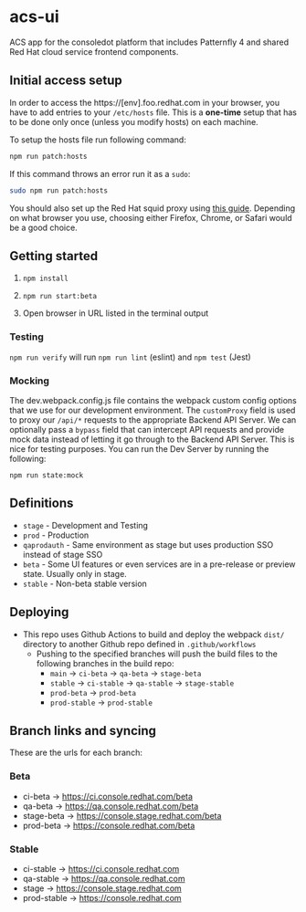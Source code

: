 # acs-ui

ACS app for the consoledot platform that includes Patternfly 4 and shared Red Hat cloud service frontend components.

## Initial access setup

In order to access the https://[env].foo.redhat.com in your browser, you have to add entries to your `/etc/hosts` file. This is a **one-time** setup that has to be done only once (unless you modify hosts) on each machine.

To setup the hosts file run following command:
```bash
npm run patch:hosts
```

If this command throws an error run it as a `sudo`:
```bash
sudo npm run patch:hosts
```

You should also set up the Red Hat squid proxy using [this guide](https://source.redhat.com/groups/public/customer-platform-devops/digital_experience_operations_dxp_ops_wiki/using_squid_proxy_to_access_akamai_preprod_domains_over_vpn). Depending on what browser you use, choosing either Firefox, Chrome, or Safari would be a good choice.

## Getting started

1. ```npm install```

2. ```npm run start:beta```

3. Open browser in URL listed in the terminal output

### Testing

`npm run verify` will run `npm run lint` (eslint) and `npm test` (Jest)

### Mocking

The dev.webpack.config.js file contains the webpack custom config options that we use for our development environment. The `customProxy` field is used to proxy our `/api/*` requests to the appropriate Backend API Server. We can optionally pass a `bypass` field that can intercept API requests and provide mock data instead of letting it go through to the Backend API Server. This is nice for testing purposes. You can run the Dev Server by running the following:

`npm run state:mock`

## Definitions
* `stage` - Development and Testing
* `prod` - Production
* `qaprodauth` - Same environment as stage but uses production SSO instead of stage SSO
* `beta` - Some UI features or even services are in a pre-release or preview state. Usually only in stage.
* `stable` - Non-beta stable version

## Deploying

- This repo uses Github Actions to build and deploy the webpack `dist/` directory to another Github repo defined in `.github/workflows`
  - Pushing to the specified branches will push the build files to the following branches in the build repo:
    - `main` -> `ci-beta` -> `qa-beta` -> `stage-beta`
    - `stable` -> `ci-stable` -> `qa-stable` -> `stage-stable`
    - `prod-beta` -> `prod-beta`
    - `prod-stable` -> `prod-stable`

## Branch links and syncing

These are the urls for each branch:

### Beta
* ci-beta -> https://ci.console.redhat.com/beta
* qa-beta -> https://qa.console.redhat.com/beta
* stage-beta -> https://console.stage.redhat.com/beta
* prod-beta -> https://console.redhat.com/beta

### Stable
* ci-stable -> https://ci.console.redhat.com
* qa-stable -> https://qa.console.redhat.com
* stage -> https://console.stage.redhat.com
* prod-stable -> https://console.redhat.com